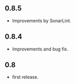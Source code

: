 ## 0.8.5
* Improvements by SonarLint.


## 0.8.4
* Improvements and bug fix.


## 0.8

* first release.